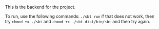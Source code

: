 

This is the backend for the project.


To run, use the following commands:
`./sbt run`
if that does not work, then try 
`chmod +x ./sbt`
and 
`chmod +x ./sbt-dist/bin/sbt`
and then try again.
